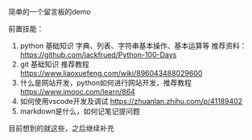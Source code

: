 简单的一个留言板的demo

前置技能：

1. python 基础知识 字典、列表、字符串基本操作、基本运算等 推荐资料：https://github.com/jackfrued/Python-100-Days
2. git 基础知识 推荐教程  https://www.liaoxuefeng.com/wiki/896043488029600  
3. 什么是网站开发，python如何进行网站开发，推荐教程 https://www.imooc.com/learn/864
4. 如何使用vscode开发及调试  https://zhuanlan.zhihu.com/p/41189402
5. markdown是什么，如何记笔记提问题


目前想到的就这些，之后继续补充

